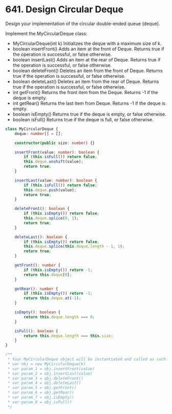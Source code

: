 # 641. Design Circular Deque

Design your implementation of the circular double-ended queue (deque).

Implement the MyCircularDeque class:

- MyCircularDeque(int k) Initializes the deque with a maximum size of k.
- boolean insertFront() Adds an item at the front of Deque. Returns true if the operation is successful, or false otherwise.
- boolean insertLast() Adds an item at the rear of Deque. Returns true if the operation is successful, or false otherwise.
- boolean deleteFront() Deletes an item from the front of Deque. Returns true if the operation is successful, or false otherwise.
- boolean deleteLast() Deletes an item from the rear of Deque. Returns true if the operation is successful, or false otherwise.
- int getFront() Returns the front item from the Deque. Returns -1 if the deque is empty.
- int getRear() Returns the last item from Deque. Returns -1 if the deque is empty.
- boolean isEmpty() Returns true if the deque is empty, or false otherwise.
- boolean isFull() Returns true if the deque is full, or false otherwise.

```ts
class MyCircularDeque {
    deque: number[] = [];

    constructor(public size: number) {}

    insertFront(value: number): boolean {
        if (this.isFull()) return false;
        this.deque.unshift(value);
        return true;
    }

    insertLast(value: number): boolean {
        if (this.isFull()) return false;
        this.deque.push(value);
        return true;
    }

    deleteFront(): boolean {
        if (this.isEmpty()) return false;
        this.deque.splice(0, 1);
        return true;
    }

    deleteLast(): boolean {
        if (this.isEmpty()) return false;
        this.deque.splice(this.deque.length - 1, 1);
        return true;
    }

    getFront(): number {
        if (this.isEmpty()) return -1;
        return this.deque[0];
    }

    getRear(): number {
        if (this.isEmpty()) return -1;
        return this.deque.at(-1);
    }

    isEmpty(): boolean {
        return this.deque.length === 0;
    }

    isFull(): boolean {
        return this.deque.length === this.size;
    }
}

/**
 * Your MyCircularDeque object will be instantiated and called as such:
 * var obj = new MyCircularDeque(k)
 * var param_1 = obj.insertFront(value)
 * var param_2 = obj.insertLast(value)
 * var param_3 = obj.deleteFront()
 * var param_4 = obj.deleteLast()
 * var param_5 = obj.getFront()
 * var param_6 = obj.getRear()
 * var param_7 = obj.isEmpty()
 * var param_8 = obj.isFull()
 */
```
